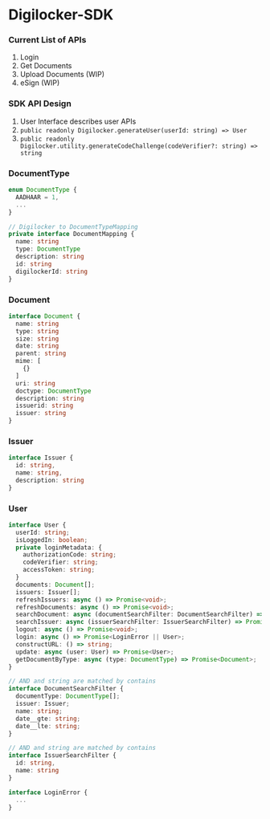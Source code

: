 # Digilocker-SDK

### Current List of APIs

1. Login
2. Get Documents
3. Upload Documents (WIP)
4. eSign (WIP)

### SDK API Design
  1. User Interface describes user APIs
  2. `public readonly Digilocker.generateUser(userId: string) => User`
  4. `public readonly Digilocker.utility.generateCodeChallenge(codeVerifier?: string) => string`

### DocumentType
```ts
enum DocumentType {
  AADHAAR = 1,
  ...
}

// Digilocker to DocumentTypeMapping
private interface DocumentMapping {
  name: string
  type: DocumentType
  description: string 
  id: string
  digilockerId: string
}
```

### Document
```ts
interface Document {
  name: string
  type: string
  size: string
  date: string
  parent: string
  mime: [
    {}
  ]
  uri: string
  doctype: DocumentType
  description: string
  issuerid: string
  issuer: string
}
```

### Issuer
```ts
interface Issuer {
  id: string,
  name: string,
  description: string
}
```

### User
```ts
interface User {
  userId: string;
  isLoggedIn: boolean;
  private loginMetadata: {
    authorizationCode: string;
    codeVerifier: string;
    accessToken: string;
  }
  documents: Document[];
  issuers: Issuer[];
  refreshIssuers: async () => Promise<void>;
  refreshDocuments: async () => Promise<void>;
  searchDocument: async (documentSearchFilter: DocumentSearchFilter) => Promise<Document[] || DocumentType>;
  searchIssuer: async (issuerSearchFilter: IssuerSearchFilter) => Promise<Issuer[]);
  logout: async () => Promise<void>;
  login: async () => Promise<LoginError || User>;
  constructURL: () => string;
  update: async (user: User) => Promise<User>;
  getDocumentByType: async (type: DocumentType) => Promise<Document>;
}

// AND and string are matched by contains
interface DocumentSearchFilter {
  documentType: DocumentType[];
  issuer: Issuer;
  name: string;
  date__gte: string;
  date__lte: string;
}

// AND and string are matched by contains
interface IssuerSearchFilter {
  id: string,
  name: string
}

interface LoginError {
  ...
}
```
